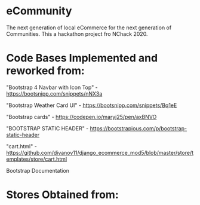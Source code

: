 # eCommunity
The next generation of local eCommerce for the next generation of Communities. This a hackathon project fro NChack 2020.

# Code Bases Implemented and reworked from:
"Bootstrap 4 Navbar with Icon Top" - https://bootsnipp.com/snippets/nNX3a

"Bootstrap Weather Card UI" - https://bootsnipp.com/snippets/Bq1eE

"Bootstrap cards" - https://codepen.io/maryj25/pen/axBNVO

"BOOTSTRAP STATIC HEADER" - https://bootstrapious.com/p/bootstrap-static-header

"cart.html" - https://github.com/divanov11/django_ecommerce_mod5/blob/master/store/templates/store/cart.html

Bootstrap Documentation

# Stores Obtained from:
